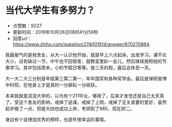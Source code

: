 # 当代大学生有多努力？
- 点赞数：9227
- 更新时间：2019年10月26日08时41分59秒
- 回答url：https://www.zhihu.com/question/274001514/answer/870270864
<body>
 <p data-pid="vh915w54">我最服气的是我舍友，从大一认识他开始，就是早上六点起床，出发学习，课不论大小，没有缺过一节，中午也不回宿舍，就教室里趴一会儿，然后继续按照他的节奏学习。其中包括周末，小的节假日等等。放三天的假，最后会休息一天。</p>
 <p data-pid="EOmJspDO">大一大二大三分别是年级第三第二第一，年年国奖和各种奖学金。最后是保研直博中科院，在他身上才是真的一分耕耘一分收获。</p>
 <p data-pid="tDsOYL-2">本来我就是混混大学的，以为有个211毕业，够用了，后来才发觉还是自己太天真了。受这个舍友的影响，戒掉了逃课，戒掉了上网，戒掉了无关紧要的爱好，虽然起步晚了一点，但是大四也成功上岸，考研到了985，现在研二。</p>
 <p data-pid="taM71i8z">身边有个自律加优秀的榜样，也是件很幸运的事情。</p>
</body>